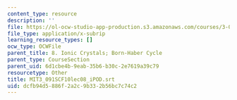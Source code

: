 ```yaml
---
content_type: resource
description: ''
file: https://ol-ocw-studio-app-production.s3.amazonaws.com/courses/3-091sc-introduction-to-solid-state-chemistry-fall-2010/dcfb94d5886f2a2c9b332b56bc7c74c2_MIT3_091SCF10lec08_iPOD.srt
file_type: application/x-subrip
learning_resource_types: []
ocw_type: OCWFile
parent_title: 8. Ionic Crystals; Born-Haber Cycle
parent_type: CourseSection
parent_uid: 6d1cbe4b-9eab-35b6-b30c-2e7619a39c79
resourcetype: Other
title: MIT3_091SCF10lec08_iPOD.srt
uid: dcfb94d5-886f-2a2c-9b33-2b56bc7c74c2
---
```

